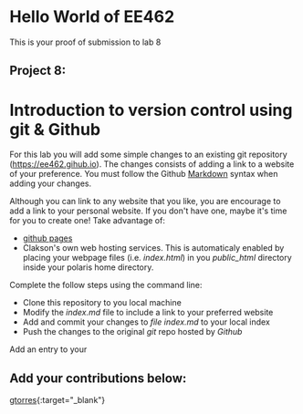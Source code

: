 # Hello World of EE462
This is your proof of submission to lab 8



## Project 8:
# Introduction to version control using **git** & **Github**
For this lab you will add some simple changes to an existing git repository (https://ee462.gihub.io).
The changes consists of adding a link to a website of your preference.
You must follow the Github [Markdown](https://guides.github.com/features/mastering-markdown/) syntax when adding your changes.

Although you can link to any website that you like, you are encourage to add a link to your personal website. If you don't have one, maybe it's time for you to create one! Take advantage of: 
* [github pages](https://pages.github.com/)
* Clakson's own web hosting services. This is automaticaly enabled by placing your webpage files (i.e. _index.html_) in you *public_html* directory inside your polaris home directory.



Complete the follow steps using the command line:
* Clone this repository to you local machine
* Modify the *index.md* file to include a link to your preferred website
* Add and commit your changes to *file index.md* to your local index
* Push the changes to the original *git* repo hosted by *Github*



Add an entry to your 




## Add your contributions below:
[gtorres](https://people.clarkson.edu/~ee462){:target="_blank"} 
